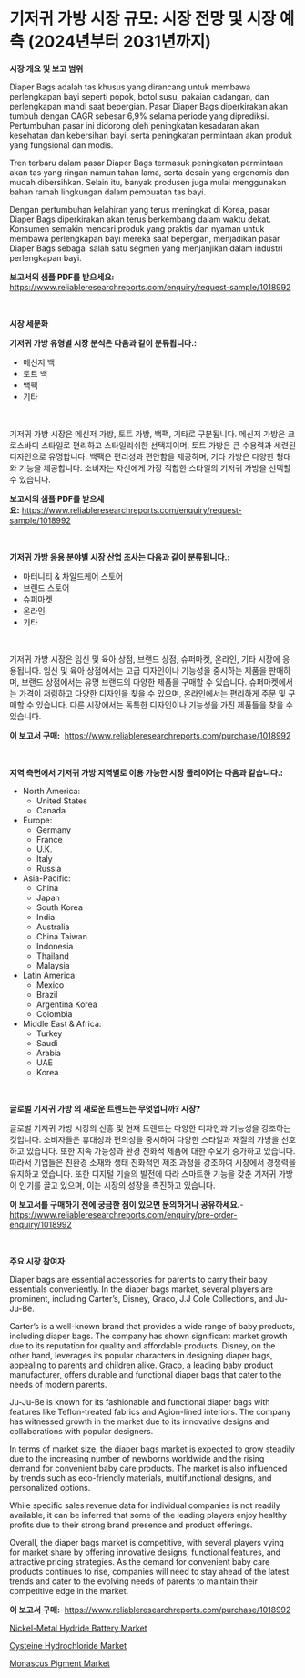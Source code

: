 <p><h1>기저귀 가방 시장 규모: 시장 전망 및 시장 예측 (2024년부터 2031년까지)</h1></p><p><strong>시장 개요 및 보고 범위</strong></p>
<p><p>Diaper Bags adalah tas khusus yang dirancang untuk membawa perlengkapan bayi seperti popok, botol susu, pakaian cadangan, dan perlengkapan mandi saat bepergian. Pasar Diaper Bags diperkirakan akan tumbuh dengan CAGR sebesar 6,9% selama periode yang diprediksi. Pertumbuhan pasar ini didorong oleh peningkatan kesadaran akan kesehatan dan kebersihan bayi, serta peningkatan permintaan akan produk yang fungsional dan modis.</p><p>Tren terbaru dalam pasar Diaper Bags termasuk peningkatan permintaan akan tas yang ringan namun tahan lama, serta desain yang ergonomis dan mudah dibersihkan. Selain itu, banyak produsen juga mulai menggunakan bahan ramah lingkungan dalam pembuatan tas bayi.</p><p>Dengan pertumbuhan kelahiran yang terus meningkat di Korea, pasar Diaper Bags diperkirakan akan terus berkembang dalam waktu dekat. Konsumen semakin mencari produk yang praktis dan nyaman untuk membawa perlengkapan bayi mereka saat bepergian, menjadikan pasar Diaper Bags sebagai salah satu segmen yang menjanjikan dalam industri perlengkapan bayi.</p></p>
<p><strong>보고서의 샘플 PDF를 받으세요:</strong> <a href="https://www.reliableresearchreports.com/enquiry/request-sample/1018992">https://www.reliableresearchreports.com/enquiry/request-sample/1018992</a></p>
<p>&nbsp;</p>
<p><strong>시장 세분화</strong></p>
<p><strong>기저귀 가방 유형별 시장 분석은 다음과 같이 분류됩니다.:</strong></p>
<p><ul><li>메신저 백</li><li>토트 백</li><li>백팩</li><li>기타</li></ul></p>
<p>&nbsp;</p>
<p><p>기저귀 가방 시장은 메신저 가방, 토트 가방, 백팩, 기타로 구분됩니다. 메신저 가방은 크로스바디 스타일로 편리하고 스타일리쉬한 선택지이며, 토트 가방은 큰 수용력과 세련된 디자인으로 유명합니다. 백팩은 편리성과 편안함을 제공하며, 기타 가방은 다양한 형태와 기능을 제공합니다. 소비자는 자신에게 가장 적합한 스타일의 기저귀 가방을 선택할 수 있습니다.</p></p>
<p><strong>보고서의 샘플 PDF를 받으세요:</strong>&nbsp;<a href="https://www.reliableresearchreports.com/enquiry/request-sample/1018992">https://www.reliableresearchreports.com/enquiry/request-sample/1018992</a></p>
<p>&nbsp;</p>
<p><strong> 기저귀 가방 응용 분야별 시장 산업 조사는 다음과 같이 분류됩니다.:</strong></p>
<p><ul><li>마터니티 & 차일드케어 스토어</li><li>브랜드 스토어</li><li>슈퍼마켓</li><li>온라인</li><li>기타</li></ul></p>
<p>&nbsp;</p>
<p><p>기저귀 가방 시장은 임신 및 육아 상점, 브랜드 상점, 슈퍼마켓, 온라인, 기타 시장에 응용됩니다. 임신 및 육아 상점에서는 고급 디자인이나 기능성을 중시하는 제품을 판매하며, 브랜드 상점에서는 유명 브랜드의 다양한 제품을 구매할 수 있습니다. 슈퍼마켓에서는 가격이 저렴하고 다양한 디자인을 찾을 수 있으며, 온라인에서는 편리하게 주문 및 구매할 수 있습니다. 다른 시장에서는 독특한 디자인이나 기능성을 가진 제품들을 찾을 수 있습니다.</p></p>
<p><strong>이 보고서 구매:</strong>&nbsp; <a href="https://www.reliableresearchreports.com/purchase/1018992">https://www.reliableresearchreports.com/purchase/1018992</a></p>
<p>&nbsp;</p>
<p><strong>지역 측면에서 기저귀 가방 지역별로 이용 가능한 시장 플레이어는 다음과 같습니다.:</strong></p>
<p><ul>
    <li>
        North America:
        <ul>
            <li>United States</li>
            <li>Canada</li>
        </ul>
    </li>
    <li>
        Europe:
        <ul>
            <li>Germany</li>
            <li>France</li>
            <li>U.K.</li>
            <li>Italy</li>
            <li>Russia</li>
        </ul>
    </li>
    <li>
        Asia-Pacific:
        <ul>
            <li>China</li>
            <li>Japan</li>
            <li>South Korea</li>
            <li>India</li>
            <li>Australia</li>
            <li>China Taiwan</li>
            <li>Indonesia</li>
            <li>Thailand</li>
            <li>Malaysia</li>
        </ul>
    </li>
    <li>
        Latin America:
        <ul>
            <li>Mexico</li>
            <li>Brazil</li>
            <li>Argentina Korea</li>
            <li>Colombia</li>
        </ul>
    </li>
    <li>
        Middle East & Africa:
        <ul>
            <li>Turkey</li>
            <li>Saudi</li>
            <li>Arabia</li>
            <li>UAE</li>
            <li>Korea</li>
        </ul>
    </li>
    </ul></p>
<p>&nbsp;</p>
<p><strong>글로벌 기저귀 가방 의 새로운 트렌드는 무엇입니까? 시장?</strong></p>
<p><p>글로벌 기저귀 가방 시장의 신흥 및 현재 트렌드는 다양한 디자인과 기능성을 강조하는 것입니다. 소비자들은 휴대성과 편의성을 중시하여 다양한 스타일과 재질의 가방을 선호하고 있습니다. 또한 지속 가능성과 환경 친화적 제품에 대한 수요가 증가하고 있습니다. 따라서 기업들은 친환경 소재와 생태 친화적인 제조 과정을 강조하여 시장에서 경쟁력을 유지하고 있습니다. 또한 디지털 기술의 발전에 따라 스마트한 기능을 갖춘 기저귀 가방이 인기를 끌고 있으며, 이는 시장의 성장을 촉진하고 있습니다.</p></p>
<p><strong>이 보고서를 구매하기 전에 궁금한 점이 있으면 문의하거나 공유하세요.</strong>- <a href="https://www.reliableresearchreports.com/enquiry/pre-order-enquiry/1018992">https://www.reliableresearchreports.com/enquiry/pre-order-enquiry/1018992</a></p>
<p>&nbsp;</p>
<p><strong>주요 시장 참여자</strong></p>
<p><p>Diaper bags are essential accessories for parents to carry their baby essentials conveniently. In the diaper bags market, several players are prominent, including Carter’s, Disney, Graco, J.J Cole Collections, and Ju-Ju-Be. </p><p>Carter’s is a well-known brand that provides a wide range of baby products, including diaper bags. The company has shown significant market growth due to its reputation for quality and affordable products. Disney, on the other hand, leverages its popular characters in designing diaper bags, appealing to parents and children alike. Graco, a leading baby product manufacturer, offers durable and functional diaper bags that cater to the needs of modern parents.</p><p>Ju-Ju-Be is known for its fashionable and functional diaper bags with features like Teflon-treated fabrics and Agion-lined interiors. The company has witnessed growth in the market due to its innovative designs and collaborations with popular designers. </p><p>In terms of market size, the diaper bags market is expected to grow steadily due to the increasing number of newborns worldwide and the rising demand for convenient baby care products. The market is also influenced by trends such as eco-friendly materials, multifunctional designs, and personalized options.</p><p>While specific sales revenue data for individual companies is not readily available, it can be inferred that some of the leading players enjoy healthy profits due to their strong brand presence and product offerings.</p><p>Overall, the diaper bags market is competitive, with several players vying for market share by offering innovative designs, functional features, and attractive pricing strategies. As the demand for convenient baby care products continues to rise, companies will need to stay ahead of the latest trends and cater to the evolving needs of parents to maintain their competitive edge in the market.</p></p>
<p><strong>이 보고서 구매:</strong>&nbsp;&nbsp;<a href="https://www.reliableresearchreports.com/purchase/1018992">https://www.reliableresearchreports.com/purchase/1018992</a></p>
<p><p><a href="https://github.com/ChiragRP21/Market-Research-Report-List-4/blob/main/nickel-metal-hydride-battery-market.md">Nickel-Metal Hydride Battery Market</a></p><p><a href="https://confirmed-shield-e13.notion.site/Cysteine-Hydrochloride-Market-Offers-Provide-Insightful-Data-for-the-Time-Period-from-2024-to-2031-a-5f6d55bb03fc4ad49d5c4b78df413f57">Cysteine Hydrochloride Market</a></p><p><a href="https://funky-papaya-cf4.notion.site/Global-Monascus-Pigment-Market-by-Types-Applications-and-Major-Players-with-Regional-Growth-Rate--b7366a43b30b4f55ab1de586eddb6abc">Monascus Pigment Market</a></p></p>
